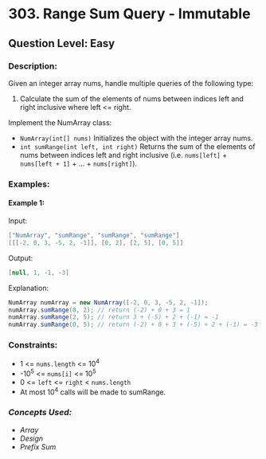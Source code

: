 # 303. Range Sum Query - Immutable
## Question Level: Easy
### Description:
Given an integer array nums, handle multiple queries of the following type:
1. Calculate the sum of the elements of nums between indices left and right inclusive where left <= right.

Implement the NumArray class:
- `NumArray(int[] nums)` Initializes the object with the integer array nums.
- `int sumRange(int left, int right)` Returns the sum of the elements of nums between indices left and right inclusive (i.e. `nums[left]` + `nums[left + 1]` + ... + `nums[right]`).

### Examples:
#### Example 1:

Input:
```Java
["NumArray", "sumRange", "sumRange", "sumRange"]
[[[-2, 0, 3, -5, 2, -1]], [0, 2], [2, 5], [0, 5]]
```

Output:
```Java
[null, 1, -1, -3]
```
Explanation:
```Java
NumArray numArray = new NumArray([-2, 0, 3, -5, 2, -1]);
numArray.sumRange(0, 2); // return (-2) + 0 + 3 = 1
numArray.sumRange(2, 5); // return 3 + (-5) + 2 + (-1) = -1
numArray.sumRange(0, 5); // return (-2) + 0 + 3 + (-5) + 2 + (-1) = -3
```

### Constraints:

- 1 <= `nums.length` <= 10<sup>4</sup>
- -10<sup>5</sup> <= `nums[i]` <= 10<sup>5</sup>
- 0 <= `left` <= `right` < `nums.length`
- At most 10<sup>4</sup> calls will be made to sumRange.

### <i>Concepts Used:
- Array
- Design
- Prefix Sum</i>